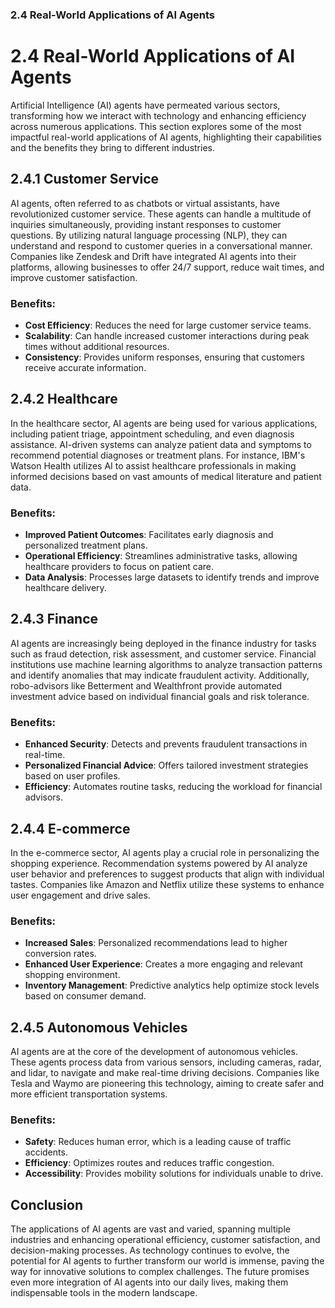 ### 2.4 Real-World Applications of AI Agents

# 2.4 Real-World Applications of AI Agents

Artificial Intelligence (AI) agents have permeated various sectors, transforming how we interact with technology and enhancing efficiency across numerous applications. This section explores some of the most impactful real-world applications of AI agents, highlighting their capabilities and the benefits they bring to different industries.

## 2.4.1 Customer Service

AI agents, often referred to as chatbots or virtual assistants, have revolutionized customer service. These agents can handle a multitude of inquiries simultaneously, providing instant responses to customer questions. By utilizing natural language processing (NLP), they can understand and respond to customer queries in a conversational manner. Companies like Zendesk and Drift have integrated AI agents into their platforms, allowing businesses to offer 24/7 support, reduce wait times, and improve customer satisfaction.

### Benefits:
- **Cost Efficiency**: Reduces the need for large customer service teams.
- **Scalability**: Can handle increased customer interactions during peak times without additional resources.
- **Consistency**: Provides uniform responses, ensuring that customers receive accurate information.

## 2.4.2 Healthcare

In the healthcare sector, AI agents are being used for various applications, including patient triage, appointment scheduling, and even diagnosis assistance. AI-driven systems can analyze patient data and symptoms to recommend potential diagnoses or treatment plans. For instance, IBM's Watson Health utilizes AI to assist healthcare professionals in making informed decisions based on vast amounts of medical literature and patient data.

### Benefits:
- **Improved Patient Outcomes**: Facilitates early diagnosis and personalized treatment plans.
- **Operational Efficiency**: Streamlines administrative tasks, allowing healthcare providers to focus on patient care.
- **Data Analysis**: Processes large datasets to identify trends and improve healthcare delivery.

## 2.4.3 Finance

AI agents are increasingly being deployed in the finance industry for tasks such as fraud detection, risk assessment, and customer service. Financial institutions use machine learning algorithms to analyze transaction patterns and identify anomalies that may indicate fraudulent activity. Additionally, robo-advisors like Betterment and Wealthfront provide automated investment advice based on individual financial goals and risk tolerance.

### Benefits:
- **Enhanced Security**: Detects and prevents fraudulent transactions in real-time.
- **Personalized Financial Advice**: Offers tailored investment strategies based on user profiles.
- **Efficiency**: Automates routine tasks, reducing the workload for financial advisors.

## 2.4.4 E-commerce

In the e-commerce sector, AI agents play a crucial role in personalizing the shopping experience. Recommendation systems powered by AI analyze user behavior and preferences to suggest products that align with individual tastes. Companies like Amazon and Netflix utilize these systems to enhance user engagement and drive sales.

### Benefits:
- **Increased Sales**: Personalized recommendations lead to higher conversion rates.
- **Enhanced User Experience**: Creates a more engaging and relevant shopping environment.
- **Inventory Management**: Predictive analytics help optimize stock levels based on consumer demand.

## 2.4.5 Autonomous Vehicles

AI agents are at the core of the development of autonomous vehicles. These agents process data from various sensors, including cameras, radar, and lidar, to navigate and make real-time driving decisions. Companies like Tesla and Waymo are pioneering this technology, aiming to create safer and more efficient transportation systems.

### Benefits:
- **Safety**: Reduces human error, which is a leading cause of traffic accidents.
- **Efficiency**: Optimizes routes and reduces traffic congestion.
- **Accessibility**: Provides mobility solutions for individuals unable to drive.

## Conclusion

The applications of AI agents are vast and varied, spanning multiple industries and enhancing operational efficiency, customer satisfaction, and decision-making processes. As technology continues to evolve, the potential for AI agents to further transform our world is immense, paving the way for innovative solutions to complex challenges. The future promises even more integration of AI agents into our daily lives, making them indispensable tools in the modern landscape.